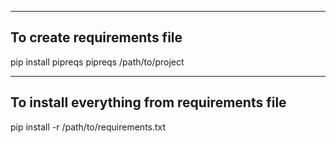 ---------------------------
To create requirements file
---------------------------
pip install pipreqs
pipreqs /path/to/project

---------------------------
To install everything from requirements file
---------------------------
pip install -r /path/to/requirements.txt
